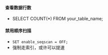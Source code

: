 #### 查看数据行数
* SELECT COUNT(*) FROM your_table_name;

#### 禁用顺序扫描
* `SET enable_seqscan = OFF;`
* 强制走索引，或许可以提速
